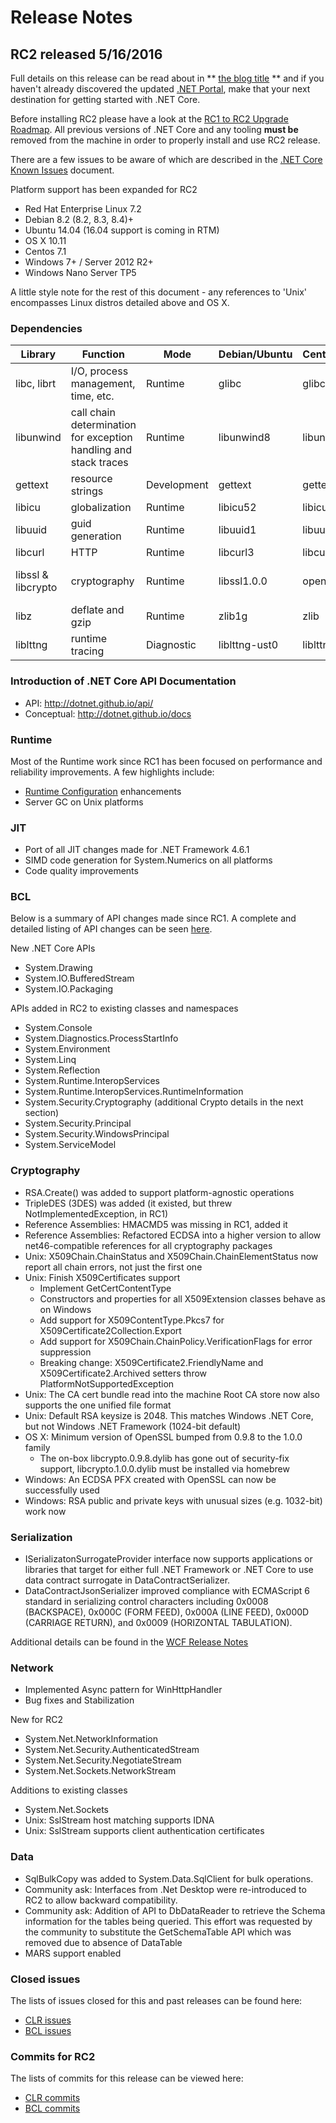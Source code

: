 # Release Notes

## RC2 released 5/16/2016

Full details on this release can be read about in
** [the blog title](http://someurl) ** and if you haven't already discovered the updated [.NET Portal](http://go.microsoft.com/fwlink/?LinkID=798306), make that your next destination for getting started with .NET Core.

Before installing RC2 please have a look at the [RC1 to RC2 Upgrade Roadmap](RC1-RC2_Upgrade.md). All previous versions of .NET Core and any tooling **must be** removed from the machine in order to properly install and use RC2 release.

There are a few issues to be aware of which are described in the [.NET Core Known Issues](Known-Issues-RC2.md) document.

Platform support has been expanded for RC2

* Red Hat Enterprise Linux 7.2
* Debian 8.2 (8.2, 8.3, 8.4)+
* Ubuntu 14.04 (16.04 support is coming in RTM)
* OS X 10.11
* Centos 7.1
* Windows 7+ / Server 2012 R2+
* Windows Nano Server TP5

A little style note for the rest of this document - any references to 'Unix' encompasses Linux distros detailed above and OS X.

### Dependencies

| Library             | Function                                                         | Mode          |Debian/Ubuntu  | CentOS/RHEL   | OS X                  |
| ------------------- | ---------------------------------------------------------------- | ------------- | ------------- | ------------- | --------------------- |
| libc, librt         | I/O, process management, time, etc.                              | Runtime       | glibc         | glibc         |Part of OS             |
| libunwind           | call chain determination for exception handling and stack traces | Runtime       | libunwind8    | libunwind     | Part of OS            |
| gettext             | resource strings                                                 | Development   | gettext       | gettext       | n/a                   |
| libicu              | globalization                                                    | Runtime       | libicu52      | libicu        | Part of OS            |
| libuuid             | guid generation                                                  | Runtime       | libuuid1      | libuuid       | Part of OS            |
| libcurl             | HTTP                                                             | Runtime       | libcurl3      | libcurl       | Part of OS            |
| libssl & libcrypto  | cryptography                                                     | Runtime       | libssl1.0.0   | openssl-libs  | Openssl from homebrew |
| libz                | deflate and gzip                                                 | Runtime       | zlib1g        |zlib           | Part of OS            |
| liblttng            | runtime tracing                                                  | Diagnostic    | liblttng-ust0 | liblttng-ust0 | Part of OS            |

### Introduction of .NET Core API Documentation

* API: http://dotnet.github.io/api/
* Conceptual: http://dotnet.github.io/docs

### Runtime

Most of the Runtime work since RC1 has been focused on performance and reliability improvements. A few highlights include:

* [Runtime Configuration](https://github.com/dotnet/cli/blob/rel/1.0.0/Documentation/specs/runtime-configuration-file.md) enhancements
* Server GC on Unix platforms

### JIT

* Port of all JIT changes made for .NET Framework 4.6.1
* SIMD code generation for System.Numerics on all platforms
* Code quality improvements

### BCL

Below is a summary of API changes made since RC1. A complete and detailed listing of API changes can be seen [here](RC1-RC2_API_diff.md).

New .NET Core APIs

* System.Drawing
* System.IO.BufferedStream
* System.IO.Packaging

APIs added in RC2 to existing classes and namespaces

* System.Console
* System.Diagnostics.ProcessStartInfo
* System.Environment
* System.Linq
* System.Reflection
* System.Runtime.InteropServices
* System.Runtime.InteropServices.RuntimeInformation
* System.Security.Cryptography (additional Crypto details in the next section)
* System.Security.Principal
* System.Security.WindowsPrincipal
* System.ServiceModel

### Cryptography

* RSA.Create() was added to support platform-agnostic operations
* TripleDES (3DES) was added (it existed, but threw NotImplementedException, in RC1)
* Reference Assemblies: HMACMD5 was missing in RC1, added it
* Reference Assemblies: Refactored ECDSA into a higher version to allow net46-compatible references for all cryptography packages
* Unix: X509Chain.ChainStatus and X509Chain.ChainElementStatus now report all chain errors, not just the first one
* Unix: Finish X509Certificates support
    * Implement GetCertContentType
    * Constructors and properties for all X509Extension classes behave as on Windows
    * Add support for X509ContentType.Pkcs7 for X509Certificate2Collection.Export
    * Add support for X509Chain.ChainPolicy.VerificationFlags for error suppression
    * Breaking change: X509Certificate2.FriendlyName and X509Certificate2.Archived setters throw PlatformNotSupportedException
* Unix: The CA cert bundle read into the machine Root CA store now also supports the one unified file format
* Unix: Default RSA keysize is 2048. This matches Windows .NET Core, but not Windows .NET Framework (1024-bit default)
* OS X: Minimum version of OpenSSL bumped from 0.9.8 to the 1.0.0 family
    * The on-box libcrypto.0.9.8.dylib has gone out of security-fix support, libcrypto.1.0.0.dylib must be installed via homebrew
* Windows: An ECDSA PFX created with OpenSSL can now be successfully used
* Windows: RSA public and private keys with unusual sizes (e.g. 1032-bit) work now

### Serialization

* ISerializatonSurrogateProvider interface now supports applications or libraries that target for either full .NET Framework or .NET Core to use data contract surrogate in DataContractSerializer.
* DataContractJsonSerializer improved compliance with ECMAScript 6 standard in serializing control characters including 0x0008 (BACKSPACE), 0x000C (FORM FEED), 0x000A (LINE FEED), 0x000D (CARRIAGE RETURN), and 0x0009 (HORIZONTAL TABULATION).

Additional details can be found in the [WCF Release Notes](https://github.com/dotnet/wcf/releases/tag/v1.0.0-rc2)

### Network

* Implemented Async pattern for WinHttpHandler
* Bug fixes and Stabilization

New for RC2

* System.Net.NetworkInformation
* System.Net.Security.AuthenticatedStream
* System.Net.Security.NegotiateStream
* System.Net.Sockets.NetworkStream

Additions to existing classes

* System.Net.Sockets
* Unix: SslStream host matching supports IDNA
* Unix: SslStream supports client authentication certificates

### Data

* SqlBulkCopy was added to System.Data.SqlClient for bulk operations.
* Community ask: Interfaces from .Net Desktop were re-introduced to RC2 to allow backward compatibility.
* Community ask: Addition of API to DbDataReader to retrieve the Schema information for the tables being queried. This effort was requested by the community to substitute the GetSchemaTable API which was removed due to absence of DataTable
* MARS support enabled

### Closed issues

The lists of issues closed for this and past releases can be found here:

* [CLR issues](https://github.com/dotnet/coreclr/issues?q=is%3Aissue+no%3Amilestone+is%3Aclosed)
* [BCL issues](https://github.com/dotnet/corefx/issues?q=is%3Aissue+no%3Amilestone+is%3Aclosed)

### Commits for RC2

The lists of commits for this release can be viewed here:

* [CLR commits](https://github.com/dotnet/coreclr/commits/release/1.0.0-rc2)
* [BCL commits](https://github.com/dotnet/corefx/commits/release/1.0.0-rc2)